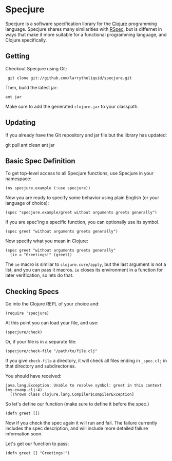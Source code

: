 Specjure
========

Specjure is a software specification library for the [Clojure](http://clojure.org) programming language.
Specjure shares many similarities with [RSpec](http://rspec.info), but is differnet in ways that make it more suitable for a functional programming language, and Clojure specifically.

Getting
-------

Checkout Specjure using Git:

     git clone git://github.com/larrytheliquid/specjure.git

Then, build the latest jar:
    
    ant jar

Make sure to add the generated `clojure.jar` to your classpath.

Updating
--------

If you already have the Git repository and jar file but the library has updated:

   git pull
   ant clean
   ant jar

Basic Spec Definition
---------------------

To get top-level access to all Specjure functions, use Specjure in your namespace:

    (ns specjure.example (:use specjure))

Now you are ready to specify some behavior using plain English (or your language of choice):

    (spec "specjure.example/greet without arguments greets generally")

If you are spec'ing a specific function, you can optionally use its symbol.

    (spec greet "without arguments greets generally")

Now specify what you mean in Clojure:

    (spec greet "without arguments greets generally"
      (ie = "Greetings!" (greet))

The `ie` macro is similar to `clojure.core/apply`, but the last argument is not a list, and you can pass it macros.
`ie` closes its environment in a function for later verification, so lets do that.

Checking Specs
--------------

Go into the Clojure REPL of your choice and:

    (require 'specjure)

At this point you can load your file, and use:

    (specjure/check)

Or, if your file is in a separate file:

    (specjure/check-file "/path/to/file.clj"

If you give `check-file` a directory, it will check all files ending in `_spec.clj` in that directory and subdirectories.

You should have received:

    java.lang.Exception: Unable to resolve symbol: greet in this context (my-examp.clj:4)
      [Thrown class clojure.lang.Compiler$CompilerException]

So let's define our function (make sure to define it before the spec.)

    (defn greet [])

Now if you check the spec again it will run and fail. The failure currently includes the spec description,
and will include more detailed failure information soon.

Let's get our function to pass:

    (defn greet [] "Greetings!")